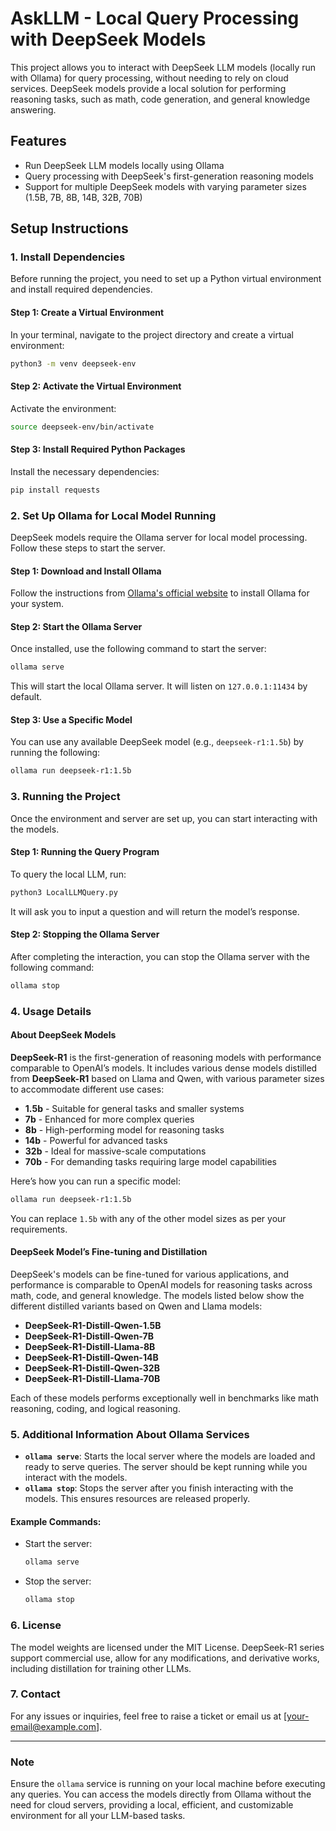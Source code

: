 
# AskLLM - Local Query Processing with DeepSeek Models

This project allows you to interact with DeepSeek LLM models (locally run with Ollama) for query processing, without needing to rely on cloud services. DeepSeek models provide a local solution for performing reasoning tasks, such as math, code generation, and general knowledge answering.

## Features
- Run DeepSeek LLM models locally using Ollama
- Query processing with DeepSeek's first-generation reasoning models
- Support for multiple DeepSeek models with varying parameter sizes (1.5B, 7B, 8B, 14B, 32B, 70B)

## Setup Instructions

### 1. Install Dependencies

Before running the project, you need to set up a Python virtual environment and install required dependencies.

#### Step 1: Create a Virtual Environment

In your terminal, navigate to the project directory and create a virtual environment:

```bash
python3 -m venv deepseek-env
```

#### Step 2: Activate the Virtual Environment

Activate the environment:

```bash
source deepseek-env/bin/activate
```

#### Step 3: Install Required Python Packages

Install the necessary dependencies:

```bash
pip install requests
```

### 2. Set Up Ollama for Local Model Running

DeepSeek models require the Ollama server for local model processing. Follow these steps to start the server.

#### Step 1: Download and Install Ollama

Follow the instructions from [Ollama's official website](https://ollama.com) to install Ollama for your system.

#### Step 2: Start the Ollama Server

Once installed, use the following command to start the server:

```bash
ollama serve
```

This will start the local Ollama server. It will listen on `127.0.0.1:11434` by default.

#### Step 3: Use a Specific Model

You can use any available DeepSeek model (e.g., `deepseek-r1:1.5b`) by running the following:

```bash
ollama run deepseek-r1:1.5b
```

### 3. Running the Project

Once the environment and server are set up, you can start interacting with the models.

#### Step 1: Running the Query Program

To query the local LLM, run:

```bash
python3 LocalLLMQuery.py
```

It will ask you to input a question and will return the model’s response.

#### Step 2: Stopping the Ollama Server

After completing the interaction, you can stop the Ollama server with the following command:

```bash
ollama stop
```

### 4. Usage Details

#### About DeepSeek Models

**DeepSeek-R1** is the first-generation of reasoning models with performance comparable to OpenAI’s models. It includes various dense models distilled from **DeepSeek-R1** based on Llama and Qwen, with various parameter sizes to accommodate different use cases:

- **1.5b** - Suitable for general tasks and smaller systems
- **7b** - Enhanced for more complex queries
- **8b** - High-performing model for reasoning tasks
- **14b** - Powerful for advanced tasks
- **32b** - Ideal for massive-scale computations
- **70b** - For demanding tasks requiring large model capabilities

Here’s how you can run a specific model:

```bash
ollama run deepseek-r1:1.5b
```

You can replace `1.5b` with any of the other model sizes as per your requirements.

#### DeepSeek Model’s Fine-tuning and Distillation

DeepSeek's models can be fine-tuned for various applications, and performance is comparable to OpenAI models for reasoning tasks across math, code, and general knowledge. The models listed below show the different distilled variants based on Qwen and Llama models:

- **DeepSeek-R1-Distill-Qwen-1.5B**
- **DeepSeek-R1-Distill-Qwen-7B**
- **DeepSeek-R1-Distill-Llama-8B**
- **DeepSeek-R1-Distill-Qwen-14B**
- **DeepSeek-R1-Distill-Qwen-32B**
- **DeepSeek-R1-Distill-Llama-70B**

Each of these models performs exceptionally well in benchmarks like math reasoning, coding, and logical reasoning.

### 5. Additional Information About Ollama Services

- **`ollama serve`**: Starts the local server where the models are loaded and ready to serve queries. The server should be kept running while you interact with the models.
- **`ollama stop`**: Stops the server after you finish interacting with the models. This ensures resources are released properly.

#### Example Commands:

- Start the server:
  ```bash
  ollama serve
  ```

- Stop the server:
  ```bash
  ollama stop
  ```

### 6. License

The model weights are licensed under the MIT License. DeepSeek-R1 series support commercial use, allow for any modifications, and derivative works, including distillation for training other LLMs.

### 7. Contact

For any issues or inquiries, feel free to raise a ticket or email us at [your-email@example.com].

---

### Note

Ensure the `ollama` service is running on your local machine before executing any queries. You can access the models directly from Ollama without the need for cloud servers, providing a local, efficient, and customizable environment for all your LLM-based tasks.
